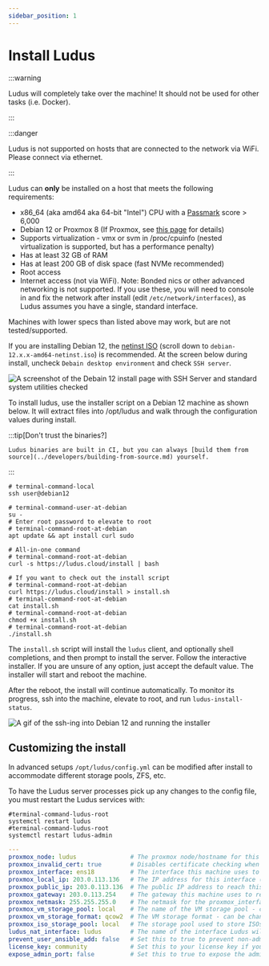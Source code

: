 ```yaml
---
sidebar_position: 1
---
```


# Install Ludus

:::warning

Ludus will completely take over the machine! It should not be used for other tasks (i.e. Docker).

:::

:::danger

Ludus is not supported on hosts that are connected to the network via WiFi. Please connect via ethernet.

:::

Ludus can **only** be installed on a host that meets the following requirements:

- x86_64 (aka amd64 aka 64-bit "Intel") CPU with a [Passmark](https://www.cpubenchmark.net/cpu_list.php) score > 6,000
- Debian 12 or Proxmox 8 (If Proxmox, see [this page](../deployment-options/proxmox.md) for details)
- Supports virtualization - vmx or svm in /proc/cpuinfo (nested virtualization is supported, but has a performance penalty)
- Has at least 32 GB of RAM
- Has at least 200 GB of disk space (fast NVMe recommended)
- Root access
- Internet access (not via WiFi). Note: Bonded nics or other advanced networking is not supported. If you use these, you will need to console in and fix the network after install (edit `/etc/network/interfaces`), as Ludus assumes you have a single, standard interface.

Machines with lower specs than listed above may work, but are not tested/supported.

If you are installing Debian 12, the [netinst ISO](https://cdimage.debian.org/debian-cd/current/amd64/iso-cd/) (scroll down to `debian-12.x.x-amd64-netinst.iso`) is recommended. 
At the screen below during install, uncheck `Debain desktop environment` and check `SSH server`.

![A screenshot of the Debain 12 install page with SSH Server and standard system utilities checked](/img/intro/debain-12-install.png)

To install ludus, use the installer script on a Debian 12 machine as shown below. It will extract files into /opt/ludus and walk through the configuration
values during install.

:::tip[Don't trust the binaries?]

    Ludus binaries are built in CI, but you can always [build them from source](../developers/building-from-source.md) yourself.

:::

```shell
# terminal-command-local
ssh user@debian12

# terminal-command-user-at-debian
su -
# Enter root password to elevate to root
# terminal-command-root-at-debian
apt update && apt install curl sudo

# All-in-one command
# terminal-command-root-at-debian
curl -s https://ludus.cloud/install | bash

# If you want to check out the install script
# terminal-command-root-at-debian
curl https://ludus.cloud/install > install.sh
# terminal-command-root-at-debian
cat install.sh
# terminal-command-root-at-debian
chmod +x install.sh
# terminal-command-root-at-debian
./install.sh
```

The `install.sh` script will install the `ludus` client, and optionally shell completions, and then prompt to install the server.
Follow the interactive installer. If you are unsure of any option, just accept the default value. The installer will start and reboot the machine.

After the reboot, the install will continue automatically. To monitor its progress, ssh into
the machine, elevate to root, and run `ludus-install-status`.

![A gif of the ssh-ing into Debian 12 and running the installer](/img/intro/ludus-install.gif)

## Customizing the install

In advanced setups `/opt/ludus/config.yml` can be modified after install to accommodate different storage pools,
ZFS, etc.

To have the Ludus server processes pick up any changes to the config file, you must restart the Ludus services with:

```shell-session
#terminal-command-ludus-root
systemctl restart ludus
#terminal-command-ludus-root
systemctl restart ludus-admin
```

```yaml title="/opt/ludus/config.yml"
---
proxmox_node: ludus               # The proxmox node/hostname for this machine
proxmox_invalid_cert: true        # Disables certificate checking when using the Proxmox API (default true because of the self signed certificates)
proxmox_interface: ens18          # The interface this machine uses to communicate to the internet
proxmox_local_ip: 203.0.113.136   # The IP address for this interface (will be set statically)
proxmox_public_ip: 203.0.113.136  # The public IP address to reach this machine (for use in cloud/NAT environments)
proxmox_gateway: 203.0.113.254    # The gateway this machine uses to reach the internet
proxmox_netmask: 255.255.255.0    # The netmask for the proxmox_interface
proxmox_vm_storage_pool: local    # The name of the VM storage pool - can be changed after install for custom pools
proxmox_vm_storage_format: qcow2  # The VM storage format - can be changed after install (i.e. raw)
proxmox_iso_storage_pool: local   # The storage pool used to store ISOs as they are downloaded for templates - can be changed after install
ludus_nat_interface: ludus        # The name of the interface Ludus will create on the proxmox host that Ludus will use as the "WAN" for range routers
prevent_user_ansible_add: false   # Set this to true to prevent non-admin users from adding Ansible roles or collections to the server
license_key: community            # Set this to your license key if you have one, or leave as community for community edition
expose_admin_port: false          # Set this to true to expose the admin API globally
```